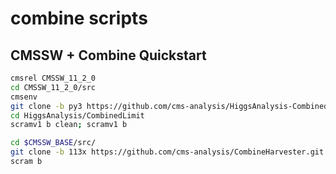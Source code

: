 # combine scripts

## CMSSW + Combine Quickstart
```bash
cmsrel CMSSW_11_2_0
cd CMSSW_11_2_0/src
cmsenv
git clone -b py3 https://github.com/cms-analysis/HiggsAnalysis-CombinedLimit.git HiggsAnalysis/CombinedLimit
cd HiggsAnalysis/CombinedLimit
scramv1 b clean; scramv1 b

cd $CMSSW_BASE/src/
git clone -b 113x https://github.com/cms-analysis/CombineHarvester.git CombineHarvester
scram b
```
